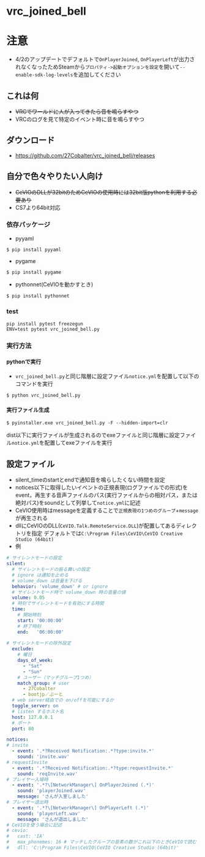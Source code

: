 # vrc_joined_bell
# 注意
- 4/2のアップデートでデフォルトで`OnPlayerJoined`, `OnPlayerLeft`が出力されなくなったためSteamから`プロパティ->起動オプションを設定`を開いて`--enable-sdk-log-levels`を追加してください
## これは何
- ~~VRCでワールドに人が入ってきたら音を鳴らすやつ~~
- VRCのログを見て特定のイベント時に音を鳴らすやつ

## ダウンロード
- https://github.com/27Cobalter/vrc_joined_bell/releases

## 自分で色々やりたい人向け
- ~~CeVIOのDLLが32bitのためCeVIOの使用時には32bit版pythonを利用する必要あり~~
- CS7より64bit対応
### 依存パッケージ
- pyyaml
```
$ pip install pyyaml
```
- pygame
```
$ pip install pygame
```
- pythonnet(CeVIOを動かすとき)
```
$ pip install pythonnet
```

### test 
```
pip install pytest freezegun
ENV=test pytest vrc_joined_bell.py 
```

### 実行方法
#### pythonで実行
- `vrc_joined_bell.py`と同じ階層に設定ファイル`notice.yml`を配置して以下のコマンドを実行
```
$ python vrc_joined_bell.py
```
#### 実行ファイル生成
```
$ pyinstaller.exe vrc_joined_bell.py -F --hidden-import=clr
```
dist以下に実行ファイルが生成されるのでexeファイルと同じ階層に設定ファイル`notice.yml`を配置してexeファイルを実行

## 設定ファイル
- silent_timeのstartとendで通知音を鳴らしたくない時間を設定
- notices以下に取得したいイベントの正規表現(ログファイルでの形式)をevent，再生する音声ファイルのパス(実行ファイルからの相対パス，または絶対パス)をsoundとして列挙して`notice.yml`に記述
- CeVIO使用時はmessageを定義することで`正規表現の1つめのグループ`+`message`が再生される
- dllにCeVIOのDLL(`CeVIO.Talk.RemoteService.DLL`)が配置してあるディレクトリを指定 デフォルトでは`C:\Program Files\CeVIO\CeVIO Creative Studio (64bit)`
- 例
```notice.yml
# サイレントモードの設定
silent:
  # サイレントモードの振る舞いの設定
  # ignore は通知を止める
  # volume_down は音量を下げる
  behavior: 'volume_down' # or ignore
  # サイレントモード時で volume_down 時の音量の値
  volume: 0.05
  # 時刻でサイレントモードを有効にする時間
  time:
    # 開始時刻
    start: '00:00:00'
    # 終了時刻
    end:   '06:00:00'
  
# サイレントモードの除外設定
  exclude:
    # 曜日
    days_of_week:
      - "Sat"
      - "Sun"
    # ユーザー（マッチグループ1つめ）
    match_group: # user
      - 27Cobalter
      - bootjp／ぶーと
  # web server経由での on/offを可能にするか
  toggle_server: on
  # listen するホスト名
  host: 127.0.0.1
  # ポート
  port: 80

notices:
# invite
  - event: '.*?Received Notification:.*?type:invite.*'
    sound: 'invite.wav'
# requestInvite
  - event: '.*?Received Notification:.*?type:requestInvite.*'
    sound: 'reqInvite.wav'
# プレイヤー入場時
  - event: '.*?\[NetworkManager\] OnPlayerJoined (.*)'
    sound: 'playerJoined.wav'
    message: 'さんが入室しました'
# プレイヤー退出時
  - event: '.*?\[NetworkManager\] OnPlayerLeft (.*)'
    sound: 'playerLeft.wav'
    message: 'さんが退出しました'
# CeVIOを使う場合に記述
# cevio:
#   cast: 'IA'
#   max_phonemes: 16 # マッチしたグループの音素の数がこれ以下のときCeVIOで読む
#   dll: 'C:\Program Files\CeVIO\CeVIO Creative Studio (64bit)'
```
